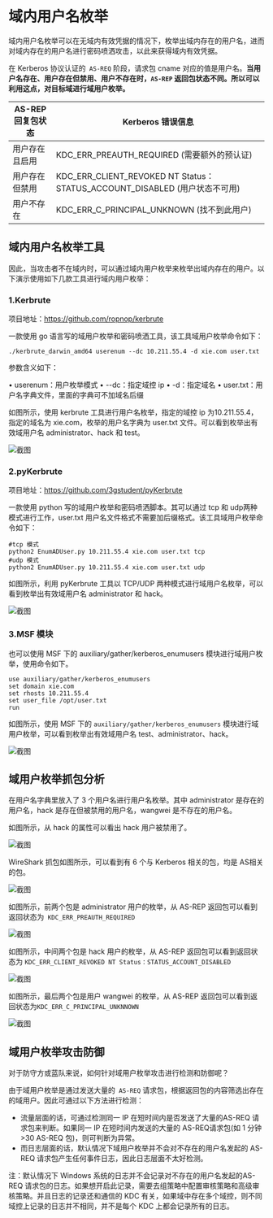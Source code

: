 # 域内用户名枚举

域内用户名枚举可以在无域内有效凭据的情况下，枚举出域内存在的用户名，进而对域内存在的用户名进行密码喷洒攻击，以此来获得域内有效凭据。

在 Kerberos 协议认证的` AS-REQ` 阶段，请求包 cname 对应的值是用户名。**当用户名存在、用户存在但禁用、用户不存在时，`AS-REP` 返回包状态不同。所以可以利用这点，对目标域进行域用户枚举。**

|AS-REP 回复包状态|Kerberos 错误信息|
|--|--|
|用户存在 且启用|KDC_ERR_PREAUTH_REQUIRED (需要额外的预认证)|
|用户存在 但禁用|KDC_ERR_CLIENT_REVOKED NT Status： STATUS_ACCOUNT_DISABLED (用户状态不可用)|
|用户不存在|KDC_ERR_C_PRINCIPAL_UNKNOWN (找不到此用户)|

## 域内用户名枚举工具

因此，当攻击者不在域内时，可以通过域内用户枚举来枚举出域内存在的用户。以下演示使用如下几款工具进行域内用户枚举：

### 1.Kerbrute

项目地址：https://github.com/ropnop/kerbrute

一款使用 go 语言写的域用户枚举和密码喷洒工具，该工具域用户枚举命令如下：

```
./kerbrute_darwin_amd64 userenum --dc 10.211.55.4 -d xie.com user.txt
```

参数含义如下：

• userenum：用户枚举模式
• --dc：指定域控 ip
• -d：指定域名
• user.txt：用户名字典文件，里面的字典可不加域名后缀

如图所示，使用 kerbrute 工具进行用户名枚举，指定的域控 ip 为10.211.55.4，指定的域名为 xie.com，枚举的用户名字典为 user.txt 文件。可以看到枚举出有效域用户名 administrator、hack 和 test。

![截图](c219babbf7c225d5ea14a360760a1839.png)

### 2.pyKerbrute

项目地址：https://github.com/3gstudent/pyKerbrute

一款使用 python 写的域用户枚举和密码喷洒脚本。其可以通过 tcp 和 udp两种模式进行工作，user.txt 用户名文件格式不需要加后缀格式。该工具域用户枚举命令如下：

```
#tcp 模式
python2 EnumADUser.py 10.211.55.4 xie.com user.txt tcp
#udp 模式
python2 EnumADUser.py 10.211.55.4 xie.com user.txt udp
```

如图所示，利用 pyKerbrute 工具以 TCP/UDP 两种模式进行域用户名枚举，可以看到枚举出有效域用户名 administrator 和 hack。

![截图](7bfe6906d80650d6316f5826ed6206f0.png)

### 3.MSF 模块

也可以使用 MSF 下的 auxiliary/gather/kerberos_enumusers 模块进行域用户枚举，使用命令如下。

```
use auxiliary/gather/kerberos_enumusers
set domain xie.com
set rhosts 10.211.55.4
set user_file /opt/user.txt
run
```

如图所示，使用 MSF 下的 `auxiliary/gather/kerberos_enumusers` 模块进行域用户枚举，可以看到枚举出有效域用户名 test、administrator、hack。

![截图](62df57d33fcb1b4dde259844d0d84d0e.png)

## 域用户枚举抓包分析

在用户名字典里放入了 3 个用户名进行用户名枚举。其中 administrator 是存在的用户名，hack 是存在但被禁用的用户名，wangwei 是不存在的用户名。

如图所示，从 hack 的属性可以看出 hack 用户被禁用了。

![截图](38e3f073233929c1a404963feb1a84de.png)

WireShark 抓包如图所示，可以看到有 6 个与 Kerberos 相关的包，均是 AS相关的包。

![截图](c97d1d96cc034049607505abf637d57e.png)

如图所示，前两个包是 administrator 用户的枚举，从 AS-REP 返回包可以看到返回状态为` KDC_ERR_PREAUTH_REQUIRED`

![截图](96200709985348b4832b709605b5920e.png)

如图所示，中间两个包是 hack 用户的枚举，从 AS-REP 返回包可以看到返回状态为 `KDC_ERR_CLIENT_REVOKED NT Status：STATUS_ACCOUNT_DISABLED`

![截图](0ef614db1574f7ced9aa778f7068b0cf.png)

如图所示，最后两个包是用户 wangwei 的枚举，从 AS-REP 返回包可以看到返回状态为`KDC_ERR_C_PRINCIPAL_UNKNNOWN`

![截图](551778d7b8143ee41b9d6749dc908b42.png)

## 域用户枚举攻击防御

对于防守方或蓝队来说，如何针对域用户枚举攻击进行检测和防御呢？

由于域用户枚举是通过发送大量的` AS-REQ` 请求包，根据返回包的内容筛选出存在的域用户。因此可通过以下方法进行检测：

-  流量层面的话，可通过检测同一 IP 在短时间内是否发送了大量的AS-REQ 请求包来判断。如果同一 IP 在短时间内发送的大量的 AS-REQ请求包(如 1 分钟>30 AS-REQ 包)，则可判断为异常。
-  而日志层面的话，默认情况下域用户枚举并不会对不存在的用户名发起的 AS-REQ 请求包产生任何事件日志，因此日志层面不太好检测。

注：默认情况下 Windows 系统的日志并不会记录对不存在的用户名发起的AS-REQ 请求包的日志。如果想开启此记录，需要去组策略中配置审核策略和高级审核策略。并且日志的记录还和通信的 KDC 有关，如果域中存在多个域控，则不同域控上记录的日志并不相同，并不是每个 KDC 上都会记录所有的日志。
